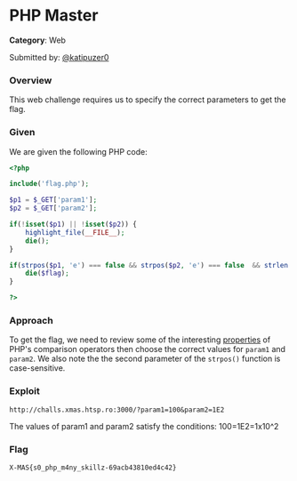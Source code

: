 # PHP Master

**Category**: Web

Submitted by: [@katipuzer0](https://twitter.com/katipuzer0)

### Overview

This web challenge requires us to specify the correct parameters to get the flag. 

### Given
We are given the following PHP code:

```php
<?php

include('flag.php');

$p1 = $_GET['param1'];
$p2 = $_GET['param2'];

if(!isset($p1) || !isset($p2)) {
    highlight_file(__FILE__);
    die();
}

if(strpos($p1, 'e') === false && strpos($p2, 'e') === false  && strlen($p1) === strlen($p2) && $p1 !== $p2 && $p1[0] != '0' && $p1 == $p2) {
    die($flag);
}

?>

```

### Approach
To get the flag, we need to review some of the interesting [properties](https://medium.com/@Asm0d3us/part-1-php-tricks-in-web-ctf-challenges-e1981475b3e4) of PHP's comparison operators then choose the correct values for `param1` and `param2`. We also note the the second parameter of the `strpos()` function is case-sensitive.

### Exploit
```
http://challs.xmas.htsp.ro:3000/?param1=100&param2=1E2
```
The values of param1 and param2 satisfy the conditions: 100=1E2=1x10^2

### Flag
`X-MAS{s0_php_m4ny_skillz-69acb43810ed4c42}`
